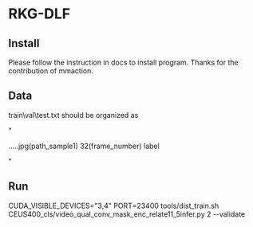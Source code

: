 # RKG-DLF

## Install
Please follow the instruction in docs to install program. Thanks for the contribution of mmaction.

## Data
train\val\test.txt should be organized as

"

\..\..\.jpg(path_sample1) 32(frame_number) label

"

## Run
CUDA_VISIBLE_DEVICES="3,4" PORT=23400 tools/dist_train.sh CEUS400_cls/video_qual_conv_mask_enc_relate11_5infer.py 2 --validate
